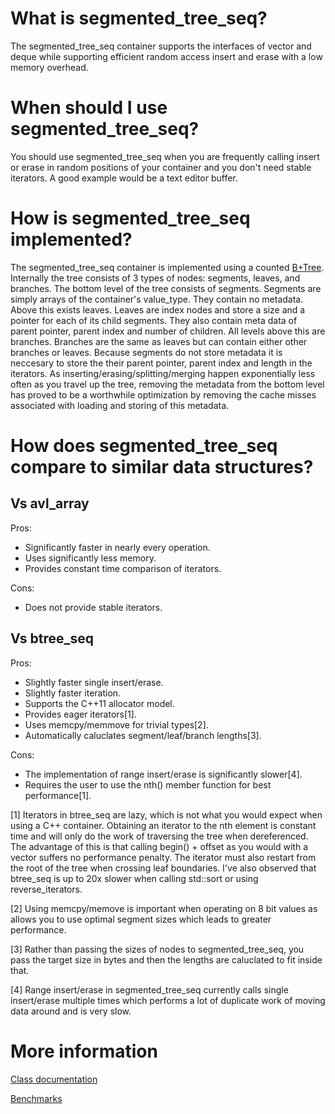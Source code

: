 # What is segmented_tree_seq?

The segmented_tree_seq container supports the interfaces of vector and deque while supporting efficient random access insert and erase with a low memory overhead.

# When should I use segmented_tree_seq?

You should use segmented_tree_seq when you are frequently calling insert or erase in random positions of your container and you don't need stable iterators. A good example would be a text editor buffer.

# How is segmented_tree_seq implemented?

The segmented_tree_seq container is implemented using a counted [B+Tree](https://en.wikipedia.org/wiki/B%2B_tree). Internally the tree consists of 3 types of nodes: segments, leaves, and branches. The bottom level of the tree consists of segments. Segments are simply arrays of the container's value_type. They contain no metadata. Above this exists leaves. Leaves are index nodes and store a size and a pointer for each of its child segments. They also contain meta data of parent pointer, parent index and number of children. All levels above this are branches. Branches are the same as leaves but can contain either other branches or leaves. Because segments do not store metadata it is neccesary to store the their parent pointer, parent index and length in the iterators. As inserting/erasing/splitting/merging happen exponentially less often as you travel up the tree, removing the metadata from the bottom level has proved to be a worthwhile optimization by removing the cache misses associated with loading and storing of this metadata.

# How does segmented_tree_seq compare to similar data structures?

## Vs avl_array

Pros:

 * Significantly faster in nearly every operation.
 * Uses significantly less memory.
 * Provides constant time comparison of iterators.

Cons:

 * Does not provide stable iterators.

## Vs btree_seq

Pros:

 * Slightly faster single insert/erase.
 * Slightly faster iteration.
 * Supports the C++11 allocator model.
 * Provides eager iterators[1].
 * Uses memcpy/memmove for trivial types[2].
 * Automatically caluclates segment/leaf/branch lengths[3].

Cons:

 * The implementation of range insert/erase is significantly slower[4].
 * Requires the user to use the nth() member function for best performance[1].

[1] Iterators in btree_seq are lazy, which is not what you would expect when using a C++ container. Obtaining an iterator to the nth element is constant time and will only do the work of traversing the tree when dereferenced. The advantage of this is that calling begin() + offset as you would with a vector suffers no performance penalty. The iterator must also restart from the root of the tree when crossing leaf boundaries. I've also observed that btree_seq is up to 20x slower when calling std::sort or using reverse_iterators.

[2] Using memcpy/memove is important when operating on 8 bit values as allows you to use optimal segment sizes which leads to greater performance.

[3] Rather than passing the sizes of nodes to segmented_tree_seq, you pass the target size in bytes and then the lengths are caluclated to fit inside that.

[4] Range insert/erase in segmented_tree_seq currently calls single insert/erase multiple times which performs a lot of duplicate work of moving data around and is very slow.

# More information

[Class documentation](https://det.github.io/segmented_tree_seq/classboost_1_1container_1_1segmented__tree__seq.html)

[Benchmarks](https://github.com/det/segmented_tree_seq/tree/benchmarks)
